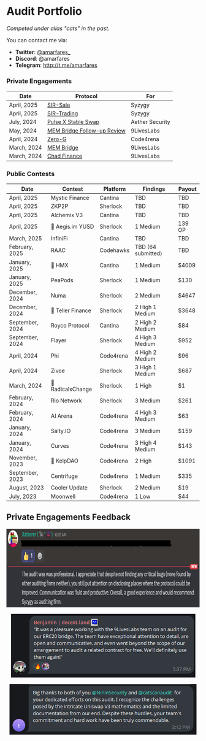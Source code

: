 # Audit Portfolio

*Competed under alias "cats" in the past.*

You can contact me via:

- **Twitter**: [@amarfares_](https://twitter.com/amarfares_)
- **Discord**: @amarfares
- **Telegram**: http://t.me/amarfares

### Private Engagements

| Date        | Protocol                                              | For             |
|-------------|-------------------------------------------------------|-----------------|
| April, 2025 | [SIR-Sale](https://www.sir.trading/)                  | Syzygy          |
| April, 2025 | [SIR-Trading](https://www.sir.trading/)               | Syzygy          |
| July, 2024  | [Pulse X Stable Swap](https://pulsex.com/)            | Aether Security |
| May, 2024   | [MEM Bridge Follow-up Review](https://x.com/mem_tech) | 9LivesLabs      |
| April, 2024 | [Zero-G](https://x.com/zerogfinance)                  | Code4rena       |
| March, 2024 | [MEM Bridge](https://x.com/mem_tech)                  | 9LivesLabs      |
| March, 2024 | [Chad Finance](https://chadfinance.xyz/)              | 9LivesLabs      |

### Public Contests

| Date            | Contest               | Platform        | Findings            | Payout   |
|-----------------|-----------------------|-----------------|---------------------|----------|
| April, 2025     | Mystic Finance        | Cantina         | TBD                | TBD     |
| April, 2025     | ZKP2P                 | Sherlock        | TBD                | TBD     |
| April, 2025     | Alchemix V3           | Cantina         | TBD                | TBD     |
| April, 2025     | 🥉 Aegis.im YUSD      | Sherlock        | 1 Medium           | 139 OP |
| March, 2025     | InfiniFi              | Cantina         | TBD                | TBD     |
| February, 2025  | RAAC                  | Codehawks       | TBD (64 submitted) | TBD     |
| January, 2025   | 🥉 HMX                | Cantina         | 1 Medium           | $4009  |
| January, 2025   | PeaPods               | Sherlock        | 1 Medium           | $130    |
| December, 2024  | Numa                  | Sherlock        | 2 Medium           | $4647   |
| December, 2024  | 🥈 Teller Finance     | Sherlock        | 2 High 1 Medium    | $3648  |
| September, 2024 | Royco Protocol        | Cantina         | 2 High 2 Medium    | $84     |
| September, 2024 | Flayer                | Sherlock        | 4 High 3 Medium    | $952    |
| April, 2024     | Phi                   | Code4rena       | 4 High 2 Medium    | $96     |
| April, 2024     | Zivoe                 | Sherlock        | 3 High 1 Medium    | $687    |
| March, 2024     | 🥉 RadicalxChange     | Sherlock        | 1 High             | $1     |
| February, 2024  | Rio Network           | Sherlock        | 3 Medium           | $261    |
| February, 2024  | AI Arena              | Code4rena       | 4 High 3 Medium    | $63     |
| January, 2024   | Salty.IO              | Code4rena       | 3 Medium           | $159    |
| January, 2024   | Curves                | Code4rena       | 3 High 4 Medium    | $143    |
| November, 2023  | 🥈 KelpDAO            | Code4rena       | 2 High             | $1091   |
| September, 2023 | Centrifuge            | Code4rena       | 1 Medium           | $335    |
| August, 2023    | Cooler Update         | Sherlock        | 2 Medium           | $19     |
| July, 2023      | Moonwell              | Code4rena       | 1 Low              | $44     |



## Private Engagements Feedback

<p align="center">
  <img width="856" height="205" src="https://github.com/amarfares/audits/blob/main/feedback/feedback3.png">
</p>

<p align="center">
  <img width="481" height="166" src="https://github.com/amarfares/audits/blob/main/feedback/feedback2.png">
</p>

<p align="center">
  <img width="488" height="132" src="https://github.com/amarfares/audits/blob/main/feedback/feedback1.png">
</p>
